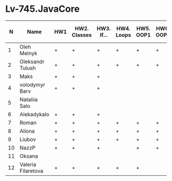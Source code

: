 # Lv-745.JavaCore

N|Name| HW1 | HW2. Classes|HW3. If...|HW4. Loops|HW5. OOP1 |HW6. OOP2 |HW7. Inner classes| HW8. Collection1 | HW9. Collection2|HW10. String|HW11. Exception |HW12. Java8.1 |HW13. Java8.2 | HW14. Threads | HW15. IO
--|--|--|--|--|--|--|--|--|--|--|--|--|--|--|--|--
1|Oleh Melnyk|+|+|+|+|+|+|.|+|+||+||  
2|Oleksandr Tulush|+|+|+|+|+|+|+|+|+|+|+|+|+|+  
3|Maks|+|+|+||||||||||  
4|volodymyr Barv|+|+|+||||||||||  
5|Nataliia Salo|||||||||||||  
6|Alekadykalo|+|+|+||||||||||  
7|Roman|+|+|+|+|+|+|+|+|+|+|+|+|+|+  
8|Aliona|+|+|+|+|+|+|+|+|+|+|+|+|+|+  
9|Liubov|+|+|+|+|+|+||+|+|+|+|+|+|+  
10|NazzP|+|+|+||+|+|+|+|+|+||+|  
11|Oksana|||||||||||||  
12|Valeria Filaretova|+|+|+|+|+||||||||
